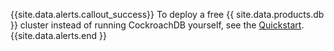 {{site.data.alerts.callout_success}}
To deploy a free {{ site.data.products.db }} cluster instead of running CockroachDB yourself, see the <a href="../cockroachcloud/quickstart.html">Quickstart</a>.
{{site.data.alerts.end }}
